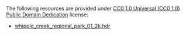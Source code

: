 The following resources are provided under [CC0 1.0 Universal (CC0 1.0) Public Domain Dedication](https://creativecommons.org/publicdomain/zero/1.0/) license:
- [whipple_creek_regional_park_01_2k.hdr](https://hdrihaven.com/hdri/?c=outdoor&h=whipple_creek_regional_park_01)
